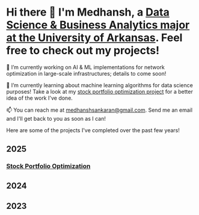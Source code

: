 # Hi there 👋 I'm Medhansh, a [Data Science & Business Analytics major at the University of Arkansas](linkedin.com/in/medhansh-sankaran/). Feel free to check out my projects!

🔭 I’m currently working on AI & ML implementations for network optimization in large-scale infrastructures; details to come soon!

🌱 I’m currently learning about machine learning algorithms for data science purposes! Take a look at my [stock portfolio optimization project](###stock-portfolio-optimization) for a better idea of the work I've done.

📫 You can reach me at medhanshsankaran@gmail.com. Send me an email and I'll get back to you as soon as I can!

Here are some of the projects I've completed over the past few years!

## 2025
### [Stock Portfolio Optimization](https://github.com/medhanshsankaran/Stock-Portfolio-Optimization)

## 2024

## 2023


<!--
**medhanshsankaran/medhanshsankaran** is a ✨ _special_ ✨ repository because its `README.md` (this file) appears on your GitHub profile.

Here are some ideas to get you started:


- 
- 👯 I’m looking to collaborate on ...
- 🤔 I’m looking for help with ...
- 💬 Ask me about ...
- 
- 😄 Pronouns: ...
- ⚡ Fun fact: ...
-->

